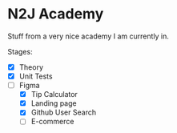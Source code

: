 # N2J Academy

Stuff from a very nice academy I am currently in.

Stages:

* [x] Theory 
* [x] Unit Tests
* [ ] Figma
    * [x] Tip Calculator
    * [x] Landing page
    * [x] Github User Search
    * [ ] E-commerce 